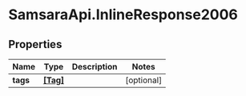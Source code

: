 # SamsaraApi.InlineResponse2006

## Properties
Name | Type | Description | Notes
------------ | ------------- | ------------- | -------------
**tags** | [**[Tag]**](Tag.md) |  | [optional] 


